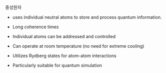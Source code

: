 중성원자
- uses individual neutral atoms to store and process quantum information.

- Long coherence times
- Individual atoms can be addressed and controlled
- Can operate at room temperature (no need for extreme cooling)
- Utilizes Rydberg states for atom-atom interactions
- Particularly suitable for quantum simulation